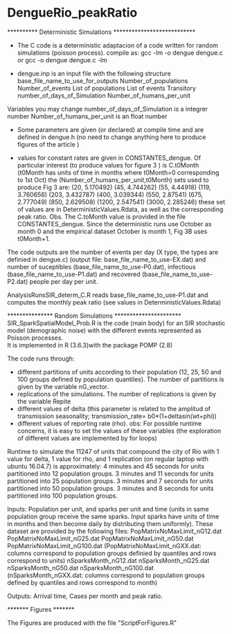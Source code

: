 # DengueRio_peakRatio

********** Deterministic Simulations ***************************
* The C code is a deterministic adaptacion of a code written for random simulations (poisson process). 
compile as:
gcc -lm -o dengue dengue.c or gcc -o dengue dengue.c -lm

* dengue.inp is an input file with the following structure
base_file_name_to_use_for_outputs
Number_of_populations Number_of_events
List of populations
List of events
Transitory number_of_days_of_Simulation Number_of_humans_per_unit

Variables you may change 
number_of_days_of_Simulation is a integrer number
Number_of_humans_per_unit is an float number
		
* Some parameters are given (or declared) at compile time and are defined in dengue.h (no need to change anything here to produce figures of the article )

* values for constant rates are given in CONSTANTES_dengue. Of particular interest (to produce values for figure 3 ) is C.t0Month (t0Month has units of time in months where t0Month=0 corresponding to 1st Oct)
the (Number_of_humans_per_unit,t0Month) sets used to produce Fig 3 are:
(20, 5.170492)
(45, 4.744262)
(55, 4.44918)
(119, 3.760656)
(203, 3.432787)
(400, 3.039344)
(550, 2.87541)
(675, 2.777049)
(850, 2.629508)
(1200, 2.547541)
(3000, 2.285246)
these set of values are in DeterministicValues.Rdata, as well as the corresponding peak ratio.
Obs. The C.toMonth value is provided in the file CONSTANTES_dengue. Since the deterministic runs use October as month 0 and the empirical dataset October is month 1, Fig 3B uses t0Month+1.


The code outputs are the number of events per day (X type, the types are definied in dengue.c) (output file: base_file_name_to_use-EX.dat) and number of suceptibles (base_file_name_to_use-P0.dat), infectious (base_file_name_to_use-P1.dat) and recovered (base_file_name_to_use-P2.dat) people per day per unit.

AnalysisRunsSIR_determ_C.R reads base_file_name_to_use-P1.dat and computes the monthly peak ratio (see values in DeterministicValues.Rdata)

*************** Random Simulations **********************
SIR_SparkSpatialModel_Prob.R is the code (main body) for an SIR stochastic model (demographic noise) with the different events represented as Poisson processes.  
It is implemented in R (3.6.3)with the package POMP (2.8) 

The code runs through:
 - different partitions of units according to their population (12, 25, 50 and 100 groups defined by population quantiles). The number of partitions is given by the variable nG_vector.
 - replications of the simulations. The number of replications is given by the variable Repite
 - different values of delta (this parameter is related to the amplitud of transmission seasonality; transmission_rate= b0*(1+delta*sin(w*t+phi))
 - different values of reporting rate (rho). 
obs: For possible runtime concerns, it is easy to set the values of these variables (the exploration of different values are implemented by for loops)

Runtime to simulate the 11247 of units that compound the city of Rio with 1 value for delta, 1 value for rho, and 1 replication (on regular laptop with ubuntu 16.04.7) is approximately:
4 minutes and 45 seconds for units partitioned into 12 population groups.
3 minutes and 11 seconds for units partitioned into 25 population groups.
3 minutes and 7 seconds for units partitioned into 50 population groups.
3 minutes and 8 seconds for units partitioned into 100 population groups.


Inputs: Population per unit, and sparks per unit and time (units in same population group receive the same sparks. Input sparks have units of time in months and then become daily by distributing them uniformly). These dataset are provided by the following files: 
PopMatrixNoMaxLimit_nG12.dat
PopMatrixNoMaxLimit_nG25.dat
PopMatrixNoMaxLimit_nG50.dat
PopMatrixNoMaxLimit_nG100.dat
(PopMatrixNoMaxLimit_nGXX.dat: columns correspond to population groups definied by quantiles and rows correspond to units)
nSparksMonth_nG12.dat
nSparksMonth_nG25.dat
nSparksMonth_nG50.dat
nSparksMonth_nG100.dat
(nSparksMonth_nGXX.dat: columns correspond to population groups defined by quantiles and rows correspond to month)


Outputs: Arrival time, Cases per month and peak ratio.


******* Figures *******

The Figures are produced with the file "ScriptForFigures.R"








